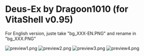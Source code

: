 # Deus-Ex by Dragoon1010 (for VitaShell v0.95)

For English version, juste take "bg_XXX-EN.PNG" and rename in "bg_XXX.PNG"

![preview1.png](https://github.com/Dragoon1010/vitashell-themes/blob/master/themes/Deus-Ex%5EDragoon1010/preview1.jpg)
![preview2.png](https://github.com/Dragoon1010/vitashell-themes/blob/master/themes/Deus-Ex%5EDragoon1010/preview2.jpg)
![preview3.png](https://github.com/Dragoon1010/vitashell-themes/blob/master/themes/Deus-Ex%5EDragoon1010/preview3.jpg)
![preview4.png](https://github.com/Dragoon1010/vitashell-themes/blob/master/themes/Deus-Ex%5EDragoon1010/preview4.jpg)

